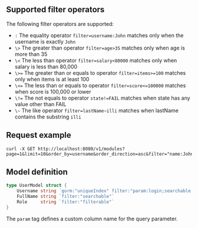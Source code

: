 ## Supported filter operators

The following filter operators are supported:

- `:`   The equality operator `filter=username:John` matches only when the username is exactly `John`
- `\>`  The greater than operator `filter=age>35` matches only when age is more than 35
- `\<`  The less than operator `filter=salary<80000` matches only when salary is less than 80,000
- `\>=` The greater than or equals to operator `filter=items>=100` matches only when items is at least 100
- `\<=` The less than or equals to operator `filter=score<=100000` matches when score is 100,000 or lower
- `\!=` The not equals to operator `state!=FAIL` matches when state has any value other than FAIL
- `\~`  The like operator `filter=lastName~illi` matches when lastName contains the substring `illi`

## Request example

```shell
curl -X GET http://localhost:8080/v1/modules?page=1&limit=10&order_by=username&order_direction=asc&filter="name:John"
```

## Model definition

```go
type UserModel struct {
    Username string `gorm:"uniqueIndex" filter:"param:login;searchable;filterable"`
    FullName string `filter:"searchable"`
    Role     string `filter:"filterable"`
}
```

The `param` tag defines a custom column name for the query parameter.
